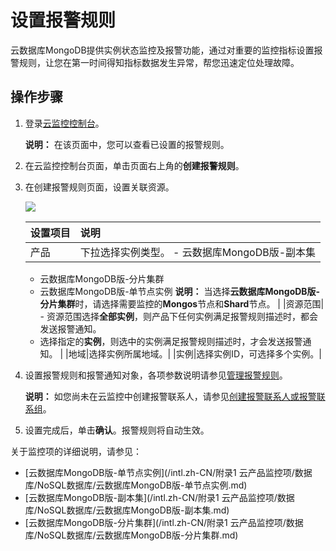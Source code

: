 # 设置报警规则

云数据库MongoDB提供实例状态监控及报警功能，通过对重要的监控指标设置报警规则，让您在第一时间得知指标数据发生异常，帮您迅速定位处理故障。

## 操作步骤

1.  登录[云监控控制台](https://cloudmonitor.console.aliyun.com/#/cloud/alarmrules/mongodb//-----all-----/)。

    **说明：** 在该页面中，您可以查看已设置的报警规则。

2.  在云监控控制台页面，单击页面右上角的**创建报警规则**。
3.  在创建报警规则页面，设置关联资源。

    ![](https://static-aliyun-doc.oss-cn-hangzhou.aliyuncs.com/assets/img/zh-CN/7946819951/p21142.png)

    |设置项目|说明|
    |:---|:-|
    |产品|下拉选择实例类型。     -   云数据库MongoDB版-副本集
    -   云数据库MongoDB版-分片集群
    -   云数据库MongoDB版-单节点实例
**说明：** 当选择**云数据库MongoDB版-分片集群**时，请选择需要监控的**Mongos**节点和**Shard**节点。 |
    |资源范围|    -   资源范围选择**全部实例**，则产品下任何实例满足报警规则描述时，都会发送报警通知。
    -   选择指定的**实例**，则选中的实例满足报警规则描述时，才会发送报警通知。 |
    |地域|选择实例所属地域。|
    |实例|选择实例ID，可选择多个实例。|

4.  设置报警规则和报警通知对象，各项参数说明请参见[管理报警规则](/intl.zh-CN/报警服务/报警规则/管理报警规则.md)。

    **说明：** 如您尚未在云监控中创建报警联系人，请参见[创建报警联系人或报警联系组](/intl.zh-CN/报警服务/报警联系人/创建报警联系人或报警联系组.md)。

5.  设置完成后，单击**确认**。报警规则将自动生效。

关于监控项的详细说明，请参见：

-   [云数据库MongoDB版-单节点实例](/intl.zh-CN/附录1 云产品监控项/数据库/NoSQL数据库/云数据库MongoDB版-单节点实例.md)
-   [云数据库MongoDB版-副本集](/intl.zh-CN/附录1 云产品监控项/数据库/NoSQL数据库/云数据库MongoDB版-副本集.md)
-   [云数据库MongoDB版-分片集群](/intl.zh-CN/附录1 云产品监控项/数据库/NoSQL数据库/云数据库MongoDB版-分片集群.md)

